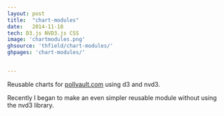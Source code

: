 ```yaml
---
layout: post
title:  "chart-modules"
date:   2014-11-18
tech: D3.js NVD3.js CSS
image: 'chartmodules.png'
ghsource: 'thfield/chart-modules/'
ghpages: 'chart-modules/'


---
```

Reusable charts for [pollvault.com](http://www.pollvault.com) using d3 and nvd3.

Recently I began to make an even simpler reusable module without using the nvd3 library.
